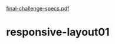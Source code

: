 [final-challenge-specs.pdf](https://github.com/Infinit-dot/responsive-layout01/files/7148777/final-challenge-specs.pdf)
# responsive-layout01
